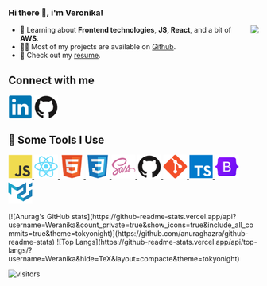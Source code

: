 ### Hi there 👋, i'm Veronika!

<img align="right" src="https://media1.giphy.com/media/13HgwGsXF0aiGY/giphy.gif" />

<ul>
<li>🧐 Learning about <strong>Frontend technologies</strong>, <strong>JS, React</strong>, and a bit of <strong>AWS</strong>.</li>
<li>👨‍💻 Most of my projects are available on <a href="https://github.com/Weranika?tab=repositories">Github</a>.</li>
<li>📙 Check out my <a href="https://github.com/Weranika/rsschool-cv/blob/cv/CV_Veranika_Lapanava.pdf">resume</a>.</li>
</ul>

<h2>Connect with me</h2>
<p>
<a href="https://www.linkedin.com/in/veranika-lapanava-57748b1b4/" target="_blank" rel="noreferrer"><img align="center" src="https://raw.githubusercontent.com/devicons/devicon/master/icons/linkedin/linkedin-original.svg" alt="danielschuster-muc" height="48" width="48" /></a>
<a href="https://github.com/Weranika" target="_blank" rel="noreferrer"><img align="center" src="https://raw.githubusercontent.com/devicons/devicon/master/icons/github/github-original.svg" alt="danielschuster-muc" height="48" width="48" /></a>
</p>

<h2>🚀 Some Tools I Use</h2>
<p>
  <a href="https://www.javascript.com/" target="_blank" rel="noreferrer">
    <img src="https://raw.githubusercontent.com/devicons/devicon/master/icons/javascript/javascript-original.svg" alt="javascript" width="48" height="48"/>
  </a>  
  <a href="https://reactjs.org/" target="_blank" rel="noreferrer">
    <img src="https://raw.githubusercontent.com/devicons/devicon/master/icons/react/react-original.svg" alt="react" width="48" height="48"/>
  </a>
  <a href="https://www.w3.org/html/" target="_blank" rel="noreferrer">
    <img src="https://raw.githubusercontent.com/devicons/devicon/master/icons/html5/html5-original.svg" alt="html" width="48" height="48"/>
  </a>
  <a href="https://www.w3.org/Style/CSS/" target="_blank" rel="noreferrer">
    <img src="https://raw.githubusercontent.com/devicons/devicon/master/icons/css3/css3-original.svg" alt="css" width="48" height="48"/>
  </a>
  <a href="https://sass-lang.com/" target="_blank" rel="noreferrer">
    <img src="https://raw.githubusercontent.com/devicons/devicon/master/icons/sass/sass-original.svg" alt="sass" width="48" height="48"/>
  </a>
  <a href="https://github.com/" target="_blank" rel="noreferrer">
    <img src="https://raw.githubusercontent.com/devicons/devicon/master/icons/github/github-original.svg" alt="github" width="48" height="48"/>
  </a>
  <a href="https://git-scm.com/" target="_blank" rel="noreferrer">
    <img src="https://raw.githubusercontent.com/devicons/devicon/master/icons/git/git-original.svg" alt="git" width="48" height="48"/>
  </a>
  <a href="https://www.typescriptlang.org/" target="_blank" rel="noreferrer">
    <img src="https://raw.githubusercontent.com/devicons/devicon/master/icons/typescript/typescript-original.svg" alt="typescript" width="48" height="48"/>
  </a>
  <a href="https://getbootstrap.com/" target="_blank" rel="noreferrer">
    <img src="https://raw.githubusercontent.com/devicons/devicon/master/icons/bootstrap/bootstrap-original.svg" alt="bootstrap" width="48" height="48"/>
  </a>
  <a href="https://mui.com/" target="_blank" rel="noreferrer">
    <img src="https://raw.githubusercontent.com/devicons/devicon/master/icons/materialui/materialui-original.svg" alt="materialui" width="48" height="48"/>
  </a>
</p>
[![Anurag's GitHub stats](https://github-readme-stats.vercel.app/api?username=Weranika&count_private=true&show_icons=true&include_all_commits=true&theme=tokyonight)](https://github.com/anuraghazra/github-readme-stats)
![Top Langs](https://github-readme-stats.vercel.app/api/top-langs/?username=Weranika&hide=TeX&layout=compacte&theme=tokyonight)
<p><img src="https://visitor-badge.glitch.me/badge?page_id=Weranika.Weranika" alt="visitors"></p>
